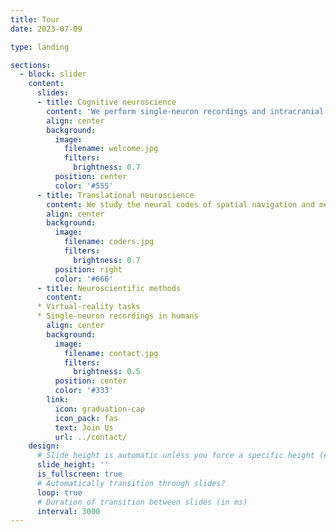 ```yaml
---
title: Tour
date: 2023-07-09

type: landing

sections:
  - block: slider
    content:
      slides:
      - title: Cognitive neuroscience
        content: 'We perform single-neuron recordings and intracranial EEG in epilepsy patients to understand the neural basis of spatial navigation and memory.'
        align: center
        background:
          image:
            filename: welcome.jpg
            filters:
              brightness: 0.7
          position: center
          color: '#555'
      - title: Translational neuroscience
        content: We study the neural codes of spatial navigation and memory in humans and aim at identifying their impairments in Alzheimer's disease and epilepsy.
        align: center
        background:
          image:
            filename: coders.jpg
            filters:
              brightness: 0.7
          position: right
          color: '#666'
      - title: Neuroscientific methods
        content:
	  * Virtual-reality tasks
	  * Single-neuron recordings in humans
        align: center
        background:
          image:
            filename: contact.jpg
            filters:
              brightness: 0.5
          position: center
          color: '#333'
        link:
          icon: graduation-cap
          icon_pack: fas
          text: Join Us
          url: ../contact/
    design:
      # Slide height is automatic unless you force a specific height (e.g. '400px')
      slide_height: ''
      is_fullscreen: true
      # Automatically transition through slides?
      loop: true
      # Duration of transition between slides (in ms)
      interval: 3000
---
```

